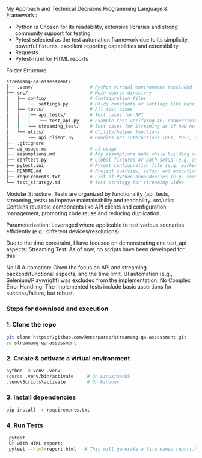 My Approach and Technical Decisions
Programming Language & Framework :
- Python is Chosen for its readability, extensive libraries and strong community support for testing.
- Pytest selected as the test automation framework due to its simplicity, powerful fixtures, excellent reporting capabilities and extensibility.
- Requests
- Pytest-html for HTML reports

Folder Structure 
```bash
streamamg-qa-assessment/
├── .venv/                     # Python virtual environment (excluded in .gitignore)
├── src/                       # Main source directory
│   ├── config/                # Configuration files
│   │   └── settings.py        # Holds constants or settings like base URLs
│   ├── tests/                 # All test cases
│   │   |── api_tests/         # Test cases for API
│   │   |   └── test_api.py    # Example test verifying API connectivity
|   |   └── streaming_test/    # Test cases for Streaming as of now no test has been developed
│   └── utils/                 # Utility/helper functions
│       └── api_client.py      # Handles API interactions (GET, POST, etc.) 
├── .gitignore                 
├── ai_usage.md                # ai usage
├── assumptions.md             # Any assumptions made while building or testing
├── conftest.py                # Global fixtures or path setup (e.g. adds src to python path)
├── pytest.ini                 # Pytest configuration file (e.g. markers, paths)
├── README.md                  # Project overview, setup, and execution instructions
├── requirements.txt           # List of Python dependencies (e.g. requests, pytest)
└── test_strategy.md           # test strategy for streaming video 
```

Modular Structure: Tests are organized by functionality (api_tests, streaming_tests) to improve maintainability and readability.
src/utils: Contains reusable components like API clients and configuration management, promoting code reuse and reducing duplication.

Parameterization: Leveraged where applicable to test various scenarios efficiently (e.g., different devices/resolutions).

Due to the time constraint, I have focused on demonstrating one test_api aspects:
Streaming Test: As of now, no scripts have been developed for this.

No UI Automation: Given the focus on API and streaming backend/functional aspects, and the time limit, UI automation (e.g., Selenium/Playwright) was excluded from the implementation.
No Complex Error Handling: The implemented tests include basic assertions for success/failure, but robust.

### Steps for download and execution 

### 1. Clone the repo

```bash
git clone https://github.com/Ameerparab/streamamg-qa-assessment.git
cd streamamg-qa-assessment
```

### 2. Create & activate a virtual environment

```bash
python -m venv .venv
source .venv/bin/activate     # On Linux/macOS
.venv\Scripts\activate        # On Windows
```

### 3. Install dependencies

```bash
pip install -r requirements.txt
```

### 4. Run Tests

```bash
 pytest 
 Or with HTML report:
 pytest --html=report.html   # This will generate a file named report.html in the root directory. You can open it in a browser to view the test summary.
```


